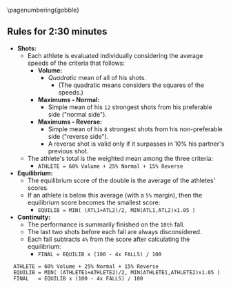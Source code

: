 <!--
pandoc regra-150-en.md -H deeplists.tex -o /tmp/x.pdf
pdftoppm /tmp/x.pdf /tmp/x -png
convert /tmp/x-1.png -trim /tmp/x.png
convert /tmp/x.png -bordercolor White -border 8 regra-150-en.png
eog regra-150-en.png
-->

\pagenumbering{gobble}

## Rules for 2:30 minutes

- **Shots:**
    - Each athlete is evaluated individually considering the average speeds of
      the criteria that follows:
        - **Volume:**
            - *Quadratic* mean of all of his shots.
                - (The quadratic means considers the squares of the speeds.)
        - **Maximums - Normal:**
            - Simple mean of his `12` strongest shots from his preferable side
              ("normal side").
        - **Maximums - Reverse:**
            - Simple mean of his  `8` strongest shots from his non-preferable
              side ("reverse side").
            - A reverse shot is valid only if it surpasses in 10% his partner's
              previous shot.
    - The athlete's total is the weighted mean among the three criteria:
        - `ATHLETE = 60% Volume + 25% Normal + 15% Reverse`
- **Equilibrium:**
    - The equilibrium score of the double is the average of the athletes'
      scores.
    - If an athlete is below this average (with a `5%` margin), then the
      equilibrium score becomes the smallest score:
        - `EQUILIB = MIN( (ATL1+ATL2)/2, MIN(ATL1,ATL2)x1.05 )`
- **Continuity:**
    - The performance is summarily finished on the `10th` fall.
    - The last two shots before each fall are always disconsidered.
    - Each fall subtracts `4%` from the score after calculating the
      equilibrium:
        - `FINAL = EQUILIB x (100 - 4x FALLS) / 100`

```
  ATHLETE = 60% Volume + 25% Normal + 15% Reverse
  EQUILIB = MIN( (ATHLETE1+ATHLETE2)/2, MIN(ATHLETE1,ATHLETE2)x1.05 )
  FINAL   = EQUILIB x (100 - 4x FALLS) / 100
```
